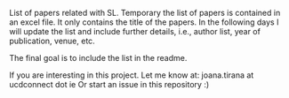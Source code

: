 List of papers related with SL.
Temporary the list of papers is contained in an excel file. It only contains the title of the papers. 
In the following days I will update the list and include further details, i.e., author list, year of publication, venue, etc.

The final goal is to include the list in the readme.

If you are interesting in this project. 
Let me know at: joana.tirana at ucdconnect dot ie
Or start an issue in this repository :)
